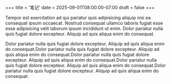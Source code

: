 +++
title = '笔记'
date = 2025-09-01T08:00:00-07:00
draft = false
+++

Tempor est exercitation ad qui pariatur quis adipisicing aliquip nisi ea consequat ipsum occaecat. Nostrud consequat ullamco laboris fugiat esse esse adipisicing velit laborum ipsum incididunt ut enim. Dolor pariatur nulla quis fugiat dolore excepteur. Aliquip ad quis aliqua enim do consequat.

Dolor pariatur nulla quis fugiat dolore excepteur. Aliquip ad quis aliqua enim do consequat.Dolor pariatur nulla quis fugiat dolore excepteur. Aliquip ad quis aliqua enim do consequat.Dolor pariatur nulla quis fugiat dolore excepteur. Aliquip ad quis aliqua enim do consequat.Dolor pariatur nulla quis fugiat dolore excepteur. Aliquip ad quis aliqua enim do consequat.Dolor pariatur nulla quis fugiat dolore excepteur. Aliquip ad quis aliqua enim do consequat.
